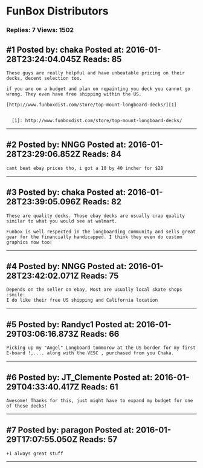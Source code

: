 # FunBox Distributors

### Replies: 7 Views: 1502

## \#1 Posted by: chaka Posted at: 2016-01-28T23:24:04.045Z Reads: 85

```
These guys are really helpful and have unbeatable pricing on their decks, decent selection too. 

if you are on a budget and plan on repainting you deck you cannot go wrong. They even have free shipping within the US.  

[http://www.funboxdist.com/store/top-mount-longboard-decks/][1]


  [1]: http://www.funboxdist.com/store/top-mount-longboard-decks/
```

---
## \#2 Posted by: NNGG Posted at: 2016-01-28T23:29:06.852Z Reads: 84

```
cant beat ebay prices tho, i got a 10 by 40 incher for $28
```

---
## \#3 Posted by: chaka Posted at: 2016-01-28T23:39:05.096Z Reads: 82

```
These are quality decks. Those ebay decks are usually crap quality similar to what you would see at walmart.

Funbox is well respected in the longboarding community and sells great gear for the financially handicapped. I think they even do custom graphics now too!
```

---
## \#4 Posted by: NNGG Posted at: 2016-01-28T23:42:02.071Z Reads: 75

```
Depends on the seller on ebay, Most are usually local skate shops :smile:  
I do like their free US shipping and California location
```

---
## \#5 Posted by: Randyc1 Posted at: 2016-01-29T03:06:16.873Z Reads: 66

```
Picking up my "Angel" Longboard tommorow at the US border for my first E-board !,.... along with the VESC , purchased from you Chaka.
```

---
## \#6 Posted by: JT_Clemente Posted at: 2016-01-29T04:33:40.417Z Reads: 61

```
Awesome! Thanks for this, just might have to expand my budget for one of these decks!
```

---
## \#7 Posted by: paragon Posted at: 2016-01-29T17:07:55.050Z Reads: 57

```
+1 always great stuff
```

---
